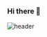 ### Hi there 👋

![header](https://capsule-render.vercel.app/api?type=wave&color=auto&height=300&section=header&text=scyllacore&fontSize=90)

<!--
**scyllacore/scyllacore** is a ✨ _special_ ✨ repository because its `README.md` (this file) appears on your GitHub profile.

Here are some ideas to get you started:

- 🔭 I’m currently working on ...
- 🌱 I’m currently learning ...
- 👯 I’m looking to collaborate on ...
- 🤔 I’m looking for help with ...
- 💬 Ask me about ...
- 📫 How to reach me: ...
- 😄 Pronouns: ...
- ⚡ Fun fact: ...
-->
